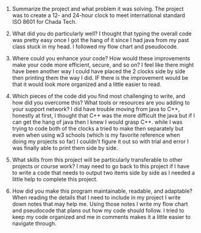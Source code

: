 1) Summarize the project and what problem it was solving.
The project was to create a 12- and 24-hour clock to meet international standard ISO 8601 for Chada Tech.

2) What did you do particularly well?
I thought that typing the overall code was pretty easy once I got the hang of it since I had java from my past class stuck in my head. I followed my flow chart and pseudocode.

3) Where could you enhance your code? How would these improvements make your code more efficient, secure, and so on?
I feel like there might have been another way I could have placed the 2 clocks side by side then printing them the way I did. IF there is the improvement would be that it would look more organized and a little easier to read.

4) Which pieces of the code did you find most challenging to write, and how did you overcome this? What tools or resources are you adding to your support network?
I did have trouble moving from java to C++, honestly at first, I thought that C++ was the more difficult the java but if I can get the hang of java then I knew I would grasp C++. while I was trying to code both of the clocks a tried to make then separately but even when using w3 schools (which is my favorite reference when doing my projects so far) I couldn't figure it out so with trial and error I was finally able to print them side by side.

5) What skills from this project will be particularly transferable to other projects or course work?
I may need to go back to this project if I have to write a code that needs to output two items side by side as I needed a little help to complete this project. 

6) How did you make this program maintainable, readable, and adaptable?
When reading the details that I need to include in my project I write down notes that may help me. Using those notes I write my flow chart and pseudocode that plans out how my code should follow. I tried to keep my code organized and me in comments makes it a little easier to navigate through.
